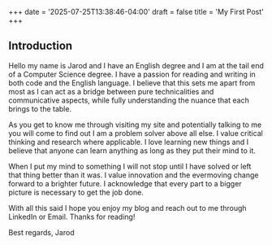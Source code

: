 +++
date = '2025-07-25T13:38:46-04:00'
draft = false
title = 'My First Post'
+++
## Introduction

Hello my name is Jarod and I have an English degree and I am at the tail end of a Computer Science degree. I have a passion for reading and writing in both code and the English language. I believe that this sets me apart from most as I can act as a bridge between pure technicalities and communicative aspects, while fully understanding the nuance that each brings to the table.

As you get to know me through visiting my site and potentially talking to me you will come to find out I am a problem solver above all else. I value critical thinking and research where applicable. I love learning new things and I believe that anyone can learn anything as long as they put their mind to it.

When I put my mind to something I will not stop until I have solved or left that thing better than it was. I value innovation and the evermoving change forward to a brighter future. I acknowledge that every part to a bigger picture is necessary to get the job done.

With all this said I hope you enjoy my blog and reach out to me through LinkedIn or Email. Thanks for reading!

Best regards, Jarod